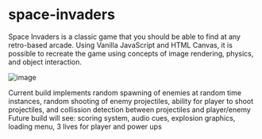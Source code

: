 # space-invaders

Space Invaders is a classic game that you should be able to find at any retro-based arcade. Using Vanilla JavaScript and HTML Canvas, it is possible to recreate the game using concepts of image rendering, physics, and object interaction.

![image](https://user-images.githubusercontent.com/73192810/210987921-5945c860-7b32-42ed-9435-c48157140f56.png)

Current build implements random spawning of enemies at random time instances, random shooting of enemy projectiles, ability for player to shoot projectiles, and collission detection between projectiles and player/enemy
Future build will see: scoring system, audio cues, explosion graphics, loading menu, 3 lives for player and power ups

